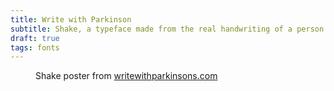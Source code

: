 ```yaml
---
title: Write with Parkinson
subtitle: Shake, a typeface made from the real handwriting of a person living with Parkinson's Disease
draft: true
tags: fonts
---
```

<figure>
<img src="/img/fonts/shake-typeface.jpg" alt="">
<figcaption>Shake poster from <a href="https://writewithparkinsons.com">writewithparkinsons.com</figcaption>
</figure>

